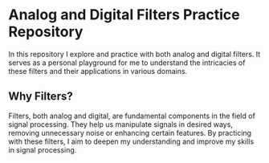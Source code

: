 # Analog and Digital Filters Practice Repository

In this repository I explore and practice with both analog and digital filters. It serves as a personal playground for me to understand the intricacies of these filters and their applications in various domains.

## Why Filters?

Filters, both analog and digital, are fundamental components in the field of signal processing. They help us manipulate signals in desired ways, removing unnecessary noise or enhancing certain features. By practicing with these filters, I aim to deepen my understanding and improve my skills in signal processing.
